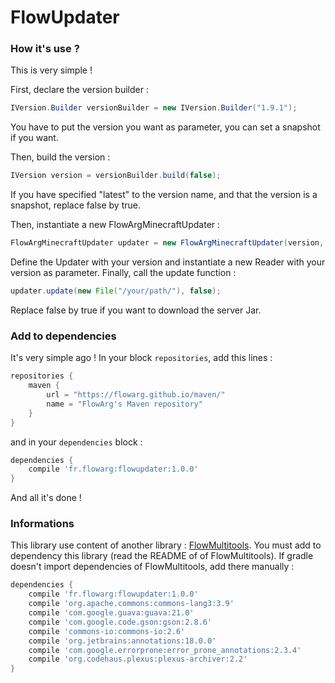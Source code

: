 # FlowUpdater

### How it's use ?
This is very simple !

First, declare the version builder :
```java
IVersion.Builder versionBuilder = new IVersion.Builder("1.9.1");
```
You have to put the version you want as parameter, you can set a snapshot if you want.

Then, build the version :
```java
IVersion version = versionBuilder.build(false);
```
If you have specified "latest" to the version name, and that the version is a snapshot, replace false by true.

Then, instantiate a new FlowArgMinecraftUpdater :
```java
FlowArgMinecraftUpdater updater = new FlowArgMinecraftUpdater(version, new Reader(version));
```

Define the Updater with your version and instantiate a new Reader with your version as parameter. Finally, call the update function :
```java
updater.update(new File("/your/path/"), false);
```
Replace false by true if you want to download the server Jar.

### Add to dependencies
It's very simple ago !
In your block `repositories`, add this lines :
```groovy
repositories {
    maven {
        url = "https://flowarg.github.io/maven/"
        name = "FlowArg's Maven repository"
    }   
}
```

and in your `dependencies` block :
```groovy
dependencies {
    compile 'fr.flowarg:flowupdater:1.0.0'
}
```

And all it's done !

### Informations
This library use content of another library : [FlowMultitools](https://github.com/FlowArg/FlowMultitools).
You must add to dependency this library (read the README of of FlowMultitools).
If gradle doesn't import dependencies of FlowMultitools, add there manually :
```groovy
dependencies {
    compile 'fr.flowarg:flowupdater:1.0.0'
    compile 'org.apache.commons:commons-lang3:3.9'
	compile 'com.google.guava:guava:21.0'
	compile 'com.google.code.gson:gson:2.8.6'
	compile 'commons-io:commons-io:2.6'
	compile 'org.jetbrains:annotations:18.0.0'
	compile 'com.google.errorprone:error_prone_annotations:2.3.4'
	compile 'org.codehaus.plexus:plexus-archiver:2.2'
}
```
